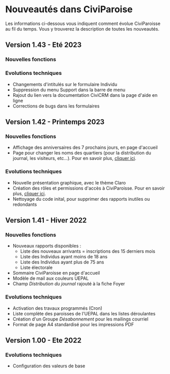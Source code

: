 # Nouveautés dans CiviParoise

Les informations ci-dessous vous indiquent comment évolue CiviParoisse au fil du temps. Vous y trouverez la description de toutes les nouveautés.

## Version 1.43 - Eté 2023

### Nouvelles fonctions

### Evolutions techniques

- Changements d'intitulés sur le formulaire Individu
- Suppression du menu Support dans la barre de menu
- Rajout du lien vers la documentation CiviCRM dans la page d'aide en ligne
- Corrections de bugs dans les formulaires

## Version 1.42 - Printemps 2023

### Nouvelles fonctions

- Affichage des anniversaires des 7 prochains jours, en page d'accueil
- Page pour changer les noms des quartiers (pour la distribution du journal, les visiteurs, etc...). Pour en savoir plus, [cliquer ici](gestion_base_donnees.md).

### Evolutions techniques

- Nouvelle présentation graphique, avec le thème Claro
- Création des rôles et permissions d'accès à CiviParoisse. Pour en savoir plus, [cliquer ici](gestion_base_donnees.md).
- Nettoyage du code inital, pour supprimer des rapports inutiles ou redondants

## Version 1.41 - Hiver 2022

### Nouvelles fonctions

- Nouveaux rapports disponibles :
    - Liste des nouveaux arrivants = inscriptions des 15 derniers mois
    - Liste des Individus ayant moins de 18 ans
    - Liste des Individus ayant plus de 75 ans
    - Liste électorale
- Sommaire CiviParoisse en page d'accueil
- Modèle de mail aux couleurs UEPAL
- Champ *Distribution du journal* rajouté à la fiche Foyer

### Evolutions techniques

- Activation des travaux programmés (Cron)
- Liste complète des paroisses de l'UEPAL dans les listes déroulantes
- Création d'un Groupe *Désabonnement* pour les mailings courriel
- Format de page A4 standardisé pour les impressions PDF


## Version 1.00 - Ete 2022

### Evolutions techniques

- Configuration des valeurs de base 
